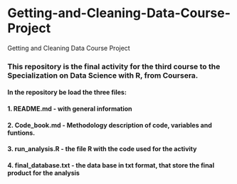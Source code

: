 # Getting-and-Cleaning-Data-Course-Project
Getting and Cleaning Data Course Project

### This repository is the final activity for the third course to the Specialization on Data Science with R, from Coursera.

#### In the repository be load the three files:
   #### 1. README.md - with general information
   #### 2. Code_book.md -  Methodology description of code, variables and funtions.
   #### 3. run_analysis.R - the file R with the code used for the activity
   #### 4. final_database.txt - the data base in txt format, that store the final product for the analysis
